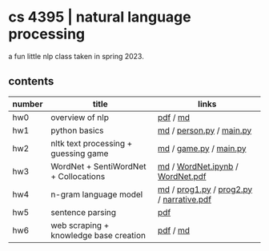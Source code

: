 # cs 4395 | natural language processing

a fun little nlp class taken in spring 2023.

## contents

| number | title           | links                                                                       |
| ------ | --------------- | --------------------------------------------------------------------------- |
| hw0    | overview of nlp | [pdf](./hw0/nlp_overview.pdf) / [md](./hw0)                                   |
| hw1    | python basics   | [md](./hw1/README.md) / [person.py](./hw1/person.py) / [main.py](./hw1/main.py) |
| hw2    | nltk text processing + guessing game   | [md](./hw2/README.md) / [game.py](./hw2/game.py) / [main.py](./hw2/main.py) |
| hw3    | WordNet + SentiWordNet + Collocations   | [md](./hw3/README.md) / [WordNet.ipynb](./hw3/WordNet.ipynb) / [WordNet.pdf](./hw3/WordNet.pdf) |
| hw4    | n-gram language model | [md](./hw4/README.md) / [prog1.py](./hw4/prog1.py) / [prog2.py](./hw4/prog2.py) / [narrative.pdf](./hw4/narrative.pdf) |
| hw5    | sentence parsing | [pdf](./hw5/drawings.pdf) |
| hw6    | web scraping + knowledge base creation | [pdf](./hw6/report.pdf) / [md](./hw6/README.md) |